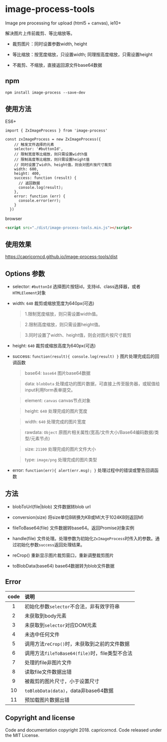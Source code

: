 # image-process-tools

Image pre processing for upload (html5 + canvas), ie10+

解决图片上传前裁剪、等比缩放等。

* 裁剪图片：同时设置参数width, height

* 等比缩放：按宽度缩放，只设置width; 同理按高度缩放，只需设置height

* 不裁剪、不缩放，直接返回源文件base64数据

## npm

```
npm install image-process --save-dev
```

## 使用方法

ES6+

```
import { ZxImageProcess } from 'image-process'

const zxImageProcess = new ZxImageProcess({
    // 触发文件选择的元素
    selector: '#buttonId',
    // 限制宽度等比缩放，则只需设置width值
    // 限制高度等比缩放，则只需设置height值
    // 同时设置了width、height值，则会对图片按尺寸裁剪
    width: 600,
    height: 400,
    success: function (result) {
      // 返回数据
      console.log(result);
    },
    error: function (err) {
      console.error(err);
    }
  })
```

browser

```html
<script src="./dist/image-process-tools.min.js"></script>
```

## 使用效果

https://capricorncd.github.io/image-process-tools/dist

## Options 参数

* selector: `#buttonId` 选择图片按钮id，支持id、class选择器，或者`HTMLElement`对象

* width: `640` 裁剪或缩放宽度为640px(可选)

  > 1.限制宽度缩放，则只需设置width值。

  > 2.限制高度缩放，则只需设置height值。

  > 3.同时设置了width、height值，则会对图片按尺寸裁剪

* height: `640` 裁剪或缩放高度为640px(可选)

* success: `function(result){ console.log(result) }` 图片处理完成后的回调函数

  > base64: `base64` 图片base64数据

  > data: `blobData`  处理成功的图片数据，可直接上传至服务器，或赋值给input利用form表单提交。

  > element: `canvas` canvas节点对象

  > height: `640`  处理完成的图片宽度

  > width: `640` 处理完成的图片宽度

  > rawdata: `Object` 原图片相关属性(宽高/文件大小/Base64编码数据/类型/元素节点)

  > size: `21100` 处理完成的图片文件大小

  > type: `image/png`  处理完成的图片类型

* error: `function(err){ alert(err.msg); }` 处理过程中的错误或警告回调函数

## 方法

- blobToUrl(file|blob) 文件数据转blob url

- conversion(size) 将size单位B转换为KB或M(大于1024KB则返回M)

- fileToBase64(file) 文件数据转base64。返回Promise对象实例

- handle(file) 文件处理。处理参数为初始化`ZxImageProcess`时传入的参数。通过初始化参数`success`返回处理结果。

- reCrop() 重新显示图片裁剪窗口，重新调整裁剪图片

- toBlobData(base64) base64数据转为blob文件数据

## Error

|code|说明|
|:--:|:--|
|1|初始化参数`selector`不合法，非有效字符串|
|2|未获取到body元素|
|3|未获取到`selector`对应DOM元素|
|4|未选中任何文件|
|5|调用方法`reCrop()`时，未获取到之前的文件数据|
|6|调用方法`fileToBase64(file)`时，file类型不合法|
|7|处理的file非图片文件|
|8|读取file文件数据出错|
|9|被裁剪的图片尺寸，小于设置尺寸|
|10|`toBlobData(data)`，data非base64数据|
|11|预加载图片数据出错|

## Copyright and license

Code and documentation copyright 2018. capricorncd. Code released under the MIT License.
